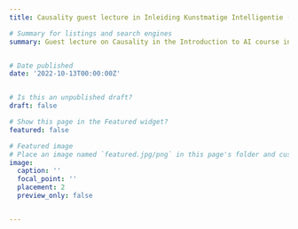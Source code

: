 ```yaml
---
title: Causality guest lecture in Inleiding Kunstmatige Intelligentie (BSc KI)

# Summary for listings and search engines
summary: Guest lecture on Causality in the Introduction to AI course in the UvA AI Bachelor


# Date published
date: '2022-10-13T00:00:00Z'


# Is this an unpublished draft?
draft: false

# Show this page in the Featured widget?
featured: false

# Featured image
# Place an image named `featured.jpg/png` in this page's folder and customize its options here.
image:
  caption: ''
  focal_point: ''
  placement: 2
  preview_only: false


---
```


